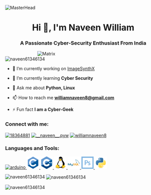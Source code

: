 ![MasterHead](https://repository-images.githubusercontent.com/588181932/e36ec678-7984-4cdd-8e4c-a3932772ff8e)
<h1 align="center">Hi 👋, I'm Naveen William</h1>
<h3 align="center">A Passionate Cyber-Security Enthusiast From India</h3>
<img align="right" alt="Matrix" width = "400" src="https://media.tenor.com/5ry-200hErMAAAAd/hacker-hacker-man.gif">

<p align="left"> <img src="https://komarev.com/ghpvc/?username=naveen61346134&label=Profile%20views&color=0e75b6&style=flat" alt="naveen61346134" /> </p>

- 🔭 I’m currently working on [ImageSynthX](https://github.com/naveen61346134/ImageSynthX)

- 🌱 I’m currently learning **Cyber Security**

- 💬 Ask me about **Python, Linux**

- 📫 How to reach me **williamnaveen8@gmail.com**

- ⚡ Fun fact **I am a Cyber-Geek**

<h3 align="left">Connect with me:</h3>
<p align="left">
<a href="https://stackoverflow.com/users/18364881" target="blank"><img align="center" src="https://raw.githubusercontent.com/rahuldkjain/github-profile-readme-generator/master/src/images/icons/Social/stack-overflow.svg" alt="18364881" height="30" width="40" /></a>
<a href="https://instagram.com/__naveen__.pyw" target="blank"><img align="center" src="https://raw.githubusercontent.com/rahuldkjain/github-profile-readme-generator/master/src/images/icons/Social/instagram.svg" alt="__naveen__.pyw" height="30" width="40" /></a>
<a href="https://www.hackerrank.com/williamnaveen8" target="blank"><img align="center" src="https://raw.githubusercontent.com/rahuldkjain/github-profile-readme-generator/master/src/images/icons/Social/hackerrank.svg" alt="williamnaveen8" height="30" width="40" /></a>
</p>

<h3 align="left">Languages and Tools:</h3>
<p align="left"> <a href="https://www.arduino.cc/" target="_blank" rel="noreferrer"> <img src="https://cdn.worldvectorlogo.com/logos/arduino-1.svg" alt="arduino" width="40" height="40"/> </a> <a href="https://www.cprogramming.com/" target="_blank" rel="noreferrer"> <img src="https://raw.githubusercontent.com/devicons/devicon/master/icons/c/c-original.svg" alt="c" width="40" height="40"/> </a> <a href="https://www.w3schools.com/cpp/" target="_blank" rel="noreferrer"> <img src="https://raw.githubusercontent.com/devicons/devicon/master/icons/cplusplus/cplusplus-original.svg" alt="cplusplus" width="40" height="40"/> </a> <a href="https://www.linux.org/" target="_blank" rel="noreferrer"> <img src="https://raw.githubusercontent.com/devicons/devicon/master/icons/linux/linux-original.svg" alt="linux" width="40" height="40"/> </a> <a href="https://www.mysql.com/" target="_blank" rel="noreferrer"> <img src="https://raw.githubusercontent.com/devicons/devicon/master/icons/mysql/mysql-original-wordmark.svg" alt="mysql" width="40" height="40"/> </a> <a href="https://www.photoshop.com/en" target="_blank" rel="noreferrer"> <img src="https://raw.githubusercontent.com/devicons/devicon/master/icons/photoshop/photoshop-line.svg" alt="photoshop" width="40" height="40"/> </a> <a href="https://www.python.org" target="_blank" rel="noreferrer"> <img src="https://raw.githubusercontent.com/devicons/devicon/master/icons/python/python-original.svg" alt="python" width="40" height="40"/> </a> </p>

<p><img align="left" src="https://github-readme-stats.vercel.app/api/top-langs?username=naveen61346134&show_icons=true&locale=en&layout=compact" alt="naveen61346134" /></p>

<p>&nbsp;<img align="center" src="https://github-readme-stats.vercel.app/api?username=naveen61346134&show_icons=true&locale=en" alt="naveen61346134" /></p>

<p><img align="center" src="https://github-readme-streak-stats.herokuapp.com/?user=naveen61346134&" alt="naveen61346134" /></p>

